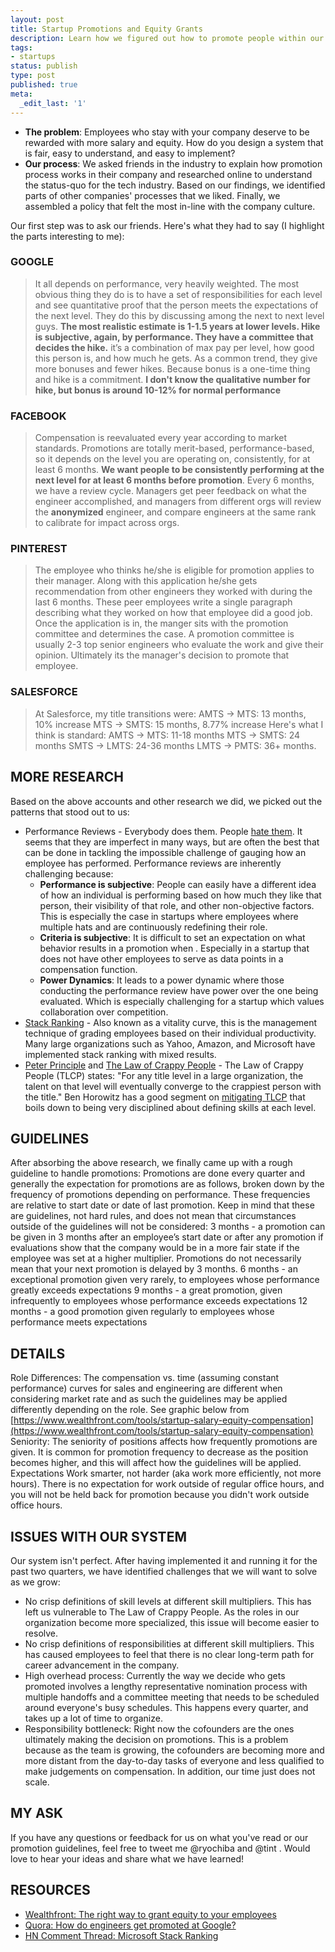 ```yaml
---
layout: post
title: Startup Promotions and Equity Grants
description: Learn how we figured out how to promote people within our SAAS company at TINT
tags:
- startups
status: publish
type: post
published: true
meta:
  _edit_last: '1'
---
```


*   **The problem**: Employees who stay with your company deserve to be rewarded with more salary and equity. How do you design a system that is fair, easy to understand, and easy to implement?
*   **Our process**: We asked friends in the industry to explain how promotion process works in their company and researched online to understand the status-quo for the tech industry. Based on our findings, we identified parts of other companies' processes that we liked. Finally, we assembled a policy that felt the most in-line with the company culture.

Our first step was to ask our friends. Here's what they had to say (I highlight the parts interesting to me):

### GOOGLE

> It all depends on performance, very heavily weighted. The most obvious thing they do is to have a set of responsibilities for each level and see quantitative proof that the person meets the expectations of the next level. They do this by discussing among the next to next level guys. **The most realistic estimate is 1-1.5 years at lower levels. Hike is subjective, again, by performance. They have a committee that decides the hike.** it’s a combination of max pay per level, how good this person is, and how much he gets. As a common trend, they give more bonuses and fewer hikes. Because bonus is a one-time thing and hike is a commitment. **I don't know the qualitative number for hike, but bonus is around 10-12% for normal performance**

### FACEBOOK

> Compensation is reevaluated every year according to market standards. Promotions are totally merit-based, performance-based, so it depends on the level you are operating on, consistently, for at least 6 months. **We want people to be consistently performing at the next level for at least 6 months before promotion**. Every 6 months, we have a review cycle. Managers get peer feedback on what the engineer accomplished, and managers from different orgs will review the **anonymized** engineer, and compare engineers at the same rank to calibrate for impact across orgs.

### PINTEREST

> The employee who thinks he/she is eligible for promotion applies to their manager. Along with this application he/she gets recommendation from other engineers they worked with during the last 6 months. These peer employees write a single paragraph describing what they worked on how that employee did a good job. Once the application is in, the manger sits with the promotion committee and determines the case. A promotion committee is usually 2-3 top senior engineers who evaluate the work and give their opinion. Ultimately its the manager's decision to promote that employee.

### SALESFORCE

> At Salesforce, my title transitions were: AMTS -> MTS: 13 months, 10% increase MTS -> SMTS: 15 months, 8.77% increase Here's what I think is standard: AMTS -> MTS: 11-18 months MTS -> SMTS: 24 months SMTS -> LMTS: 24-36 months LMTS -> PMTS: 36+ months.

## MORE RESEARCH

Based on the above accounts and other research we did, we picked out the patterns that stood out to us:

*   Performance Reviews - Everybody does them. People [hate them](http://www.wsj.com/news/articles/SB122426318874844933). It seems that they are imperfect in many ways, but are often the best that can be done in tackling the impossible challenge of gauging how an employee has performed. Performance reviews are inherently challenging because:
    *   **Performance is subjective**: People can easily have a different idea of how an individual is performing based on how much they like that person, their visibility of that role, and other non-objective factors. This is especially the case in startups where employees where multiple hats and are continuously redefining their role.
    *   **Criteria is subjective**: It is difficult to set an expectation on what behavior results in a promotion when . Especially in a startup that does not have other employees to serve as data points in a compensation function.
    *   **Power Dynamics**: It leads to a power dynamic where those conducting the performance review have power over the one being evaluated. Which is especially challenging for a startup which values collaboration over competition.
*   [Stack Ranking](https://en.wikipedia.org/wiki/Vitality_curve) - Also known as a vitality curve, this is the management technique of grading employees based on their individual productivity. Many large organizations such as Yahoo, Amazon, and Microsoft have implemented stack ranking with mixed results.
*   [Peter Principle](https://en.wikipedia.org/wiki/Peter_principle) and [The Law of Crappy People](http://www.bhorowitz.com/titles_and_promotions) - The Law of Crappy People (TLCP) states: "For any title level in a large organization, the talent on that level will eventually converge to the crappiest person with the title." Ben Horowitz has a good segment on [mitigating TLCP](http://www.bhorowitz.com/titles_and_promotions) that boils down to being very disciplined about defining skills at each level.

## GUIDELINES

After absorbing the above research, we finally came up with a rough guideline to handle promotions: Promotions are done every quarter and generally the expectation for promotions are as follows, broken down by the frequency of promotions depending on performance. These frequencies are relative to start date or date of last promotion. Keep in mind that these are guidelines, not hard rules, and does not mean that circumstances outside of the guidelines will not be considered: 3 months - a promotion can be given in 3 months after an employee’s start date or after any promotion if evaluations show that the company would be in a more fair state if the employee was set at a higher multiplier. Promotions do not necessarily mean that your next promotion is delayed by 3 months. 6 months - an exceptional promotion given very rarely, to employees whose performance greatly exceeds expectations 9 months - a great promotion, given infrequently to employees whose performance exceeds expectations 12 months - a good promotion given regularly to employees whose performance meets expectations

## DETAILS

Role Differences: The compensation vs. time (assuming constant performance) curves for sales and engineering are different when considering market rate and as such the guidelines may be applied differently depending on the role. See graphic below from [https://www.wealthfront.com/tools/startup-salary-equity-compensation](https://www.wealthfront.com/tools/startup-salary-equity-compensation) Seniority: The seniority of positions affects how frequently promotions are given. It is common for promotion frequency to decrease as the position becomes higher, and this will affect how the guidelines will be applied. Expectations Work smarter, not harder (aka work more efficiently, not more hours). There is no expectation for work outside of regular office hours, and you will not be held back for promotion because you didn't work outside office hours.

## ISSUES WITH OUR SYSTEM

Our system isn't perfect. After having implemented it and running it for the past two quarters, we have identified challenges that we will want to solve as we grow:

*   No crisp definitions of skill levels at different skill multipliers. This has left us vulnerable to The Law of Crappy People. As the roles in our organization become more specialized, this issue will become easier to resolve.
*   No crisp definitions of responsibilities at different skill multipliers. This has caused employees to feel that there is no clear long-term path for career advancement in the company.
*   High overhead process: Currently the way we decide who gets promoted involves a lengthy representative nomination process with multiple handoffs and a committee meeting that needs to be scheduled around everyone's busy schedules. This happens every quarter, and takes up a lot of time to organize.
*   Responsibility bottleneck: Right now the cofounders are the ones ultimately making the decision on promotions. This is a problem because as the team is growing, the cofounders are becoming more and more distant from the day-to-day tasks of everyone and less qualified to make judgements on compensation. In addition, our time just does not scale.

## MY ASK

If you have any questions or feedback for us on what you've read or our promotion guidelines, feel free to tweet me @ryochiba and @tint . Would love to hear your ideas and share what we have learned!

## RESOURCES

*   [Wealthfront: The right way to grant equity to your employees](https://blog.wealthfront.com/the-right-way-to-grant-equity-to-your-employees/)
*   [Quora: How do engineers get promoted at Google?](http://www.quora.com/How-do-engineers-get-promoted-at-Google)
*   [HN Comment Thread: Microsoft Stack Ranking](https://news.ycombinator.com/item?id=6719396)

